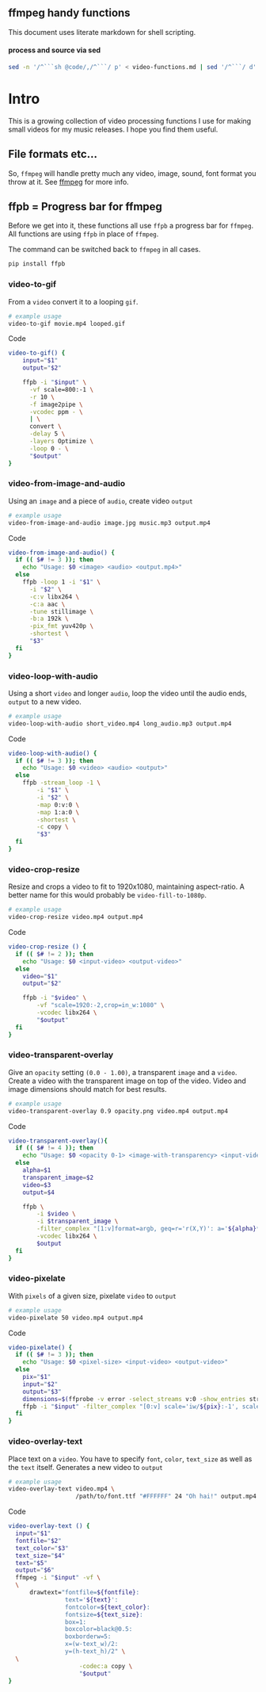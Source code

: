 ## ffmpeg handy functions

This document uses literate markdown for shell scripting.

#### process and source via sed

```sh
sed -n '/^```sh @code/,/^```/ p' < video-functions.md | sed '/^```/ d'
```

# Intro

This is a growing collection of video processing functions I use for making
small videos for my music releases. I hope you find them useful.

## File formats etc...

So, `ffmpeg` will handle pretty much any video, image, sound, font format you
throw at it. See [ffmpeg](https://ffmpeg.org) for more info.

## ffpb = Progress bar for ffmpeg

Before we get into it, these functions all use `ffpb` a progress bar for
`ffmpeg`. All functions are using `ffpb` in place of `ffmpeg`.

The command can be switched back to `ffmpeg` in all cases.


```sh
pip install ffpb
```

### video-to-gif

From a `video` convert it to a looping `gif`.

```sh
# example usage
video-to-gif movie.mp4 looped.gif
```

Code

```sh @code
video-to-gif() {
    input="$1"
    output="$2"

    ffpb -i "$input" \
      -vf scale=800:-1 \
      -r 10 \
      -f image2pipe \
      -vcodec ppm - \
      | \
      convert \
      -delay 5 \
      -layers Optimize \
      -loop 0 - \
      "$output"
}
```

### video-from-image-and-audio

Using an `image` and a piece of `audio`, create video `output`

```sh !
# example usage
video-from-image-and-audio image.jpg music.mp3 output.mp4
```

Code

```sh @code
video-from-image-and-audio() {
  if (( $# != 3 )); then
    echo "Usage: $0 <image> <audio> <output.mp4>"
  else
    ffpb -loop 1 -i "$1" \
      -i "$2" \
      -c:v libx264 \
      -c:a aac \
      -tune stillimage \
      -b:a 192k \
      -pix_fmt yuv420p \
      -shortest \
      "$3"
  fi
}
```

### video-loop-with-audio

Using a short `video` and longer `audio`, loop the video until the
audio ends, `output` to a new video.

```sh !
# example usage
video-loop-with-audio short_video.mp4 long_audio.mp3 output.mp4
```

Code 

```sh @code
video-loop-with-audio() {
  if (( $# != 3 )); then
    echo "Usage: $0 <video> <audio> <output>"
  else
    ffpb -stream_loop -1 \
        -i "$1" \
        -i "$2" \
        -map 0:v:0 \
        -map 1:a:0 \
        -shortest \
        -c copy \
        "$3"
  fi
}
```

### video-crop-resize

Resize and crops a video to fit to 1920x1080, maintaining aspect-ratio. A better name for this would
probably be `video-fill-to-1080p`.

```sh !
# example usage
video-crop-resize video.mp4 output.mp4
```

Code

```sh @code
video-crop-resize () {
  if (( $# != 2 )); then
    echo "Usage: $0 <input-video> <output-video>"
  else
    video="$1"
    output="$2"

    ffpb -i "$video" \
        -vf "scale=1920:-2,crop=in_w:1080" \
        -vcodec libx264 \
        "$output"
  fi
}
```

### video-transparent-overlay

Give an `opacity` setting `(0.0 - 1.00)`, a transparent `image` and a `video`. 
Create a video with the transparent image on top of the video. Video and image 
dimensions should match for best results.

```sh !
# example usage
video-transparent-overlay 0.9 opacity.png video.mp4 output.mp4
```

Code

```sh @code
video-transparent-overlay(){
  if (( $# != 4 )); then
    echo "Usage: $0 <opacity 0-1> <image-with-transparency> <input-video> <output-video>"
  else
    alpha=$1
    transparent_image=$2
    video=$3
    output=$4

    ffpb \
        -i $video \
        -i $transparent_image \
        -filter_complex "[1:v]format=argb, geq=r='r(X,Y)': a='${alpha}*alpha(X,Y)'[zork]; [0:v][zork]overlay" \
        -vcodec libx264 \
        $output
  fi
}
```

### video-pixelate

With `pixels` of a given size, pixelate `video` to `output`

```sh !
# example usage
video-pixelate 50 video.mp4 output.mp4
```

Code

```sh @code
video-pixelate() {
  if (( $# != 3 )); then
    echo "Usage: $0 <pixel-size> <input-video> <output-video>"
  else
    pix="$1"
    input="$2"
    output="$3"
    dimensions=$(ffprobe -v error -select_streams v:0 -show_entries stream=width,height -of "csv=p=0:s=\:" "$input")
    ffpb -i "$input" -filter_complex "[0:v] scale='iw/${pix}:-1', scale='${dimensions}:flags=neighbor'" "$output"
  fi
}
```

### video-overlay-text

Place text on a `video`. You have to specify `font`, `color`, `text_size` as well as the `text`
itself.  Generates a new video to `output`

```sh !
# example usage
video-overlay-text video.mp4 \
                   /path/to/font.ttf "#FFFFFF" 24 "Oh hai!" output.mp4
```

Code

```sh @code
video-overlay-text () {
  input="$1"
  fontfile="$2"
  text_color="$3"
  text_size="$4"
  text="$5"
  output="$6"
  ffmpeg -i "$input" -vf \
  \
      drawtext="fontfile=${fontfile}:
                text='${text}':
                fontcolor=${text_color}:
                fontsize=${text_size}:
                box=1:
                boxcolor=black@0.5:
                boxborderw=5:
                x=(w-text_w)/2:
                y=(h-text_h)/2" \
  \
                    -codec:a copy \
                    "$output"
}
```
